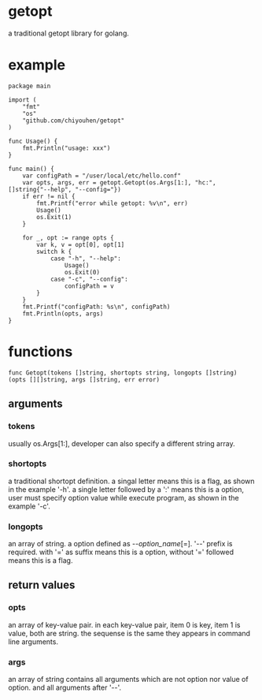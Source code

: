 # getopt
a traditional getopt library for golang.

# example
    package main

    import (
        "fmt"
        "os"
        "github.com/chiyouhen/getopt"
    )

    func Usage() {
        fmt.Println("usage: xxx")
    }

    func main() {
        var configPath = "/user/local/etc/hello.conf"
        var opts, args, err = getopt.Getopt(os.Args[1:], "hc:", []string{"--help", "--config="})
        if err != nil {
            fmt.Printf("error while getopt: %v\n", err)
            Usage()
            os.Exit(1)
        }

        for _, opt := range opts {
            var k, v = opt[0], opt[1]
            switch k {
                case "-h", "--help":
                    Usage()
                    os.Exit(0)
                case "-c", "--config":
                    configPath = v
            }
        }
        fmt.Printf("configPath: %s\n", configPath)
        fmt.Println(opts, args)
    }
  
# functions
    func Getopt(tokens []string, shortopts string, longopts []string) (opts [][]string, args []string, err error)

## arguments
### tokens
usually os.Args[1:], developer can also specify a different string array.

### shortopts
a traditional shortopt definition. a singal letter means this is a flag, as shown in the example '-h'. a single letter followed by a ':' means this is a option, user must specify option value while execute program, as shown in the example '-c'.

### longopts
an array of string. a option defined as --_option_name_[=]. '--' prefix is required. with '=' as suffix means this is a option, without '=' followed means this is a flag.

## return values
### opts
an array of key-value pair. in each key-value pair, item 0 is key, item 1 is value, both are string. the sequense is the same they appears in command line arguments.

### args
an array of string contains all arguments which are not option nor value of option. and all arguments after '--'.
  
